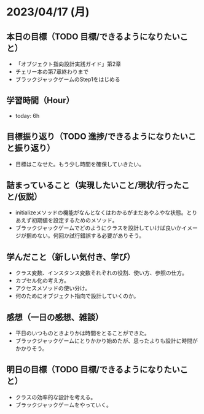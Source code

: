 # 2023/04/17 (月)

## 本日の目標（TODO 目標/できるようになりたいこと）

- 「オブジェクト指向設計実践ガイド」第2章
- チェリー本の第7章終わりまで
- ブラックジャックゲームのStep1をはじめる

## 学習時間（Hour）

- today: 6h

## 目標振り返り（TODO 進捗/できるようになりたいこと振り返り）

- 目標はこなせた。もう少し時間を確保していきたい。

## 詰まっていること（実現したいこと/現状/行ったこと/仮説）

- initializeメソッドの機能がなんとなくはわかるがまだあやふやな状態。とりあえず初期値を設定するためのメソッド。
- ブラックジャックゲームでどのようにクラスを設計していけば良いかイメージが掴めない。何回か試行錯誤する必要がありそう。

## 学んだこと（新しい気付き、学び）

- クラス変数、インスタンス変数それぞれの役割、使い方、参照の仕方。
- カプセル化の考え方。
- アクセスメソッドの使い分け。
- 何のためにオブジェクト指向で設計していくのか。

## 感想（一日の感想、雑談）

- 平日のいつものときよりかは時間をとることができた。
- ブラックジャックゲームにとりかかり始めたが、思ったよりも設計に時間がかかりそう。

## 明日の目標（TODO 目標/できるようになりたいこと）

- クラスの効率的な設計を考える。
- ブラックジャックゲームをやっていく。

